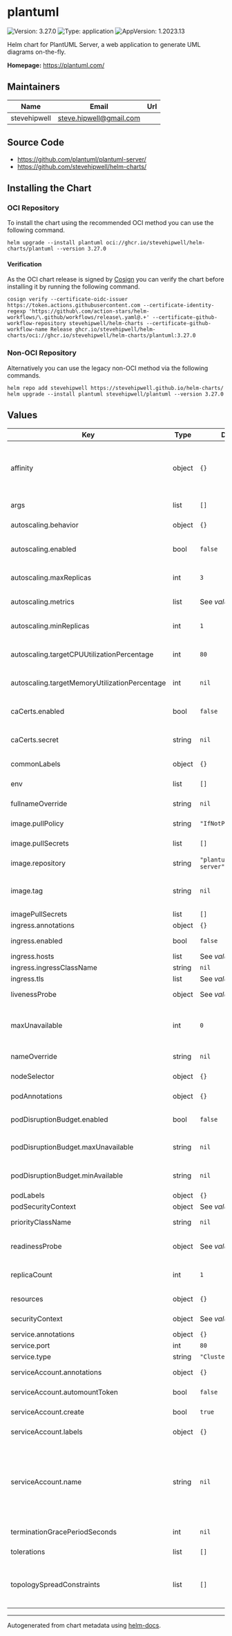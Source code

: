 # plantuml

![Version: 3.27.0](https://img.shields.io/badge/Version-3.27.0-informational?style=flat-square) ![Type: application](https://img.shields.io/badge/Type-application-informational?style=flat-square) ![AppVersion: 1.2023.13](https://img.shields.io/badge/AppVersion-1.2023.13-informational?style=flat-square)

Helm chart for PlantUML Server, a web application to generate UML diagrams on-the-fly.

**Homepage:** <https://plantuml.com/>

## Maintainers

| Name | Email | Url |
| ---- | ------ | --- |
| stevehipwell | <steve.hipwell@gmail.com> |  |

## Source Code

* <https://github.com/plantuml/plantuml-server/>
* <https://github.com/stevehipwell/helm-charts/>

## Installing the Chart

### OCI Repository

To install the chart using the recommended OCI method you can use the following command.

```shell
helm upgrade --install plantuml oci://ghcr.io/stevehipwell/helm-charts/plantuml --version 3.27.0
```

#### Verification

As the OCI chart release is signed by [Cosign](https://github.com/sigstore/cosign) you can verify the chart before installing it by running the following command.

```shell
cosign verify --certificate-oidc-issuer https://token.actions.githubusercontent.com --certificate-identity-regexp 'https://github\.com/action-stars/helm-workflows/\.github/workflows/release\.yaml@.+' --certificate-github-workflow-repository stevehipwell/helm-charts --certificate-github-workflow-name Release ghcr.io/stevehipwell/helm-charts/oci://ghcr.io/stevehipwell/helm-charts/plantuml:3.27.0
```

### Non-OCI Repository

Alternatively you can use the legacy non-OCI method via the following commands.

```shell
helm repo add stevehipwell https://stevehipwell.github.io/helm-charts/
helm upgrade --install plantuml stevehipwell/plantuml --version 3.27.0
```

## Values

| Key | Type | Default | Description |
|-----|------|---------|-------------|
| affinity | object | `{}` | Affinity settings for pod scheduling. If an explicit label selector is not provided for pod affinity or pod anti-affinity one will be created from the pod selector labels. |
| args | list | `[]` | Args for the default container. |
| autoscaling.behavior | object | `{}` | Behaviour configuration for the `HorizontalPodAutoscaler`. |
| autoscaling.enabled | bool | `false` | If `true`, create a `HorizontalPodAutoscaler` to scale the `StatefulSet`. |
| autoscaling.maxReplicas | int | `3` | Maximum number of replicas for the `HorizontalPodAutoscaler`. |
| autoscaling.metrics | list | See _values.yaml_ | Metrics configuration for the `HorizontalPodAutoscaler`. |
| autoscaling.minReplicas | int | `1` | Minimum number of replicas for the `HorizontalPodAutoscaler`. |
| autoscaling.targetCPUUtilizationPercentage | int | `80` | Target average CPU utilization percentage (**DEPRECATED**). |
| autoscaling.targetMemoryUtilizationPercentage | int | `nil` | Target average memory utilization percentage (**DEPRECATED**). |
| caCerts.enabled | bool | `false` | If `true`, configure the JVM CA certificates from the provided secret. |
| caCerts.secret | string | `nil` | Name of the secret containing the CA certificates. |
| commonLabels | object | `{}` | Labels to add to all chart resources. |
| env | list | `[]` | Environment variables for the default container. |
| fullnameOverride | string | `nil` | Override the full name of the chart. |
| image.pullPolicy | string | `"IfNotPresent"` | Image pull policy for the default container. |
| image.pullSecrets | list | `[]` | Image pull secrets (**DEPRECATED**). |
| image.repository | string | `"plantuml/plantuml-server"` | Image repository for the default container. |
| image.tag | string | `nil` | Image tag for the default container, this will default to `jetty-v{{ .Chart.AppVersion }}` if not set. |
| imagePullSecrets | list | `[]` | Image pull secrets. |
| ingress.annotations | object | `{}` | Ingress annotations. |
| ingress.enabled | bool | `false` | If `true`, create an `Ingress` resource. |
| ingress.hosts | list | See _values.yaml_ | Ingress hosts. |
| ingress.ingressClassName | string | `nil` | Ingress class name. |
| ingress.tls | list | See _values.yaml_ | Ingress TLS. |
| livenessProbe | object | See _values.yaml_ | Liveness probe configuration for the default container. |
| maxUnavailable | int | `0` | If set greater than `0` and `podDisruptionBudget.enabled` is `false`, create a `PodDisruptionBudget` resource (**DEPRECATED**). |
| nameOverride | string | `nil` | Override the name of the chart. |
| nodeSelector | object | `{}` | Node labels to match for pod scheduling. |
| podAnnotations | object | `{}` | Annotations to add to the pod. |
| podDisruptionBudget.enabled | bool | `false` | If `true`, create a `PodDisruptionBudget` resource. |
| podDisruptionBudget.maxUnavailable | string | `nil` | Minimum number of unavailable pods, either a number or a percentage. |
| podDisruptionBudget.minAvailable | string | `nil` | Minimum number of available pods, either a number or a percentage. |
| podLabels | object | `{}` | Labels to add to the pod. |
| podSecurityContext | object | See _values.yaml_ | Security context for the pod. |
| priorityClassName | string | `nil` | Priority class name for the pod. |
| readinessProbe | object | See _values.yaml_ | Readiness probe configuration for the default container. |
| replicaCount | int | `1` | Number of replicas to create if `autoscaling.enabled` is `false`. |
| resources | object | `{}` | Resources for the default container. |
| securityContext | object | See _values.yaml_ | Security context for the default container. |
| service.annotations | object | `{}` | Service annotations. |
| service.port | int | `80` | Service HTTP port. |
| service.type | string | `"ClusterIP"` | Service type. |
| serviceAccount.annotations | object | `{}` | Annotations to add to the service account. |
| serviceAccount.automountToken | bool | `false` | If `true`, mount the `ServiceAccount` token. |
| serviceAccount.create | bool | `true` | If `true`, create a new `ServiceAccount`. |
| serviceAccount.labels | object | `{}` | Labels to add to the service account. |
| serviceAccount.name | string | `nil` | If this is set and `serviceAccount.create` is `true` this will be used for the created `ServiceAccount` name, if set and `serviceAccount.create` is `false` then this will define an existing `ServiceAccount` to use. |
| terminationGracePeriodSeconds | int | `nil` | Termination grace period for the pod in seconds. |
| tolerations | list | `[]` | Node taints which will be tolerated for pod scheduling. |
| topologySpreadConstraints | list | `[]` | Topology spread constraints for pod scheduling. If an explicit label selector is not provided one will be created from the pod selector labels. |

----------------------------------------------

Autogenerated from chart metadata using [helm-docs](https://github.com/norwoodj/helm-docs/).
